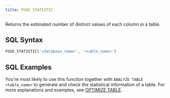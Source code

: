 ```yaml
---
title: FUSE_STATISTIC
---
```


Returns the estimated number of distinct values of each column in a table.


## SQL Syntax

```sql
FUSE_STATISTIC('<database_name>', '<table_name>')
```

## SQL Examples

You're most likely to use this function together with `ANALYZE TABLE <table_name>` to generate and check the statistical information of a table. For more explanations and examples, see [OPTIMIZE TABLE](../../10-sql-commands/00-ddl/01-table/60-optimize-table).